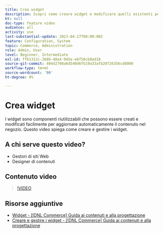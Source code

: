 ```yaml
---
title: Crea widget
description: Scopri come creare widget e modificare quelli esistenti per aggiornare automaticamente il contenuto nel tuo store.
kt: null
doc-type: feature video
audience: all
activity: use
last-substantial-update: 2023-04-27T00:00:00Z
feature: Configuration, System
topic: Commerce, Administration
role: Admin, User
level: Beginner, Intermediate
exl-id: ffb1312c-2686-48a4-945e-e6f58cb0ad18
source-git-commit: 404d2708a6d540d6fb19a33afb20726356cd8000
workflow-type: tm+mt
source-wordcount: '90'
ht-degree: 0%

---
```


# Crea widget

I widget sono componenti riutilizzabili che possono essere creati e modificati facilmente per aggiornare automaticamente il contenuto nel negozio. Questo video spiega come creare e gestire i widget.

## A chi serve questo video?

- Gestori di siti Web
- Designer di contenuti

## Contenuto video

>[!VIDEO](https://video.tv.adobe.com/v/343786?quality=12&learn=on)

## Risorse aggiuntive

- [Widget - [!DNL Commerce] Guida ai contenuti e alla progettazione](https://experienceleague.adobe.com/docs/commerce-admin/content-design/elements/widgets/widgets.html)
- [Creare e gestire i widget - [!DNL Commerce] Guida ai contenuti e alla progettazione](https://experienceleague.adobe.com/docs/commerce-admin/content-design/elements/widgets/widget-create.html)
